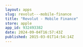 ```yaml
---
layout: apps
slug: revolut---mobile-finance
title: "Revolut - Mobile Finance"
store: apple
app_id: 932493382
date: 2024-09-04T16:57:43Z
published: 2015-03-01T14:54:14Z
---
```

